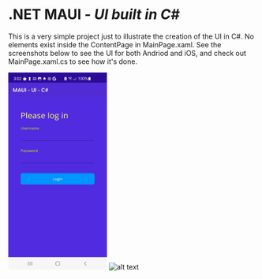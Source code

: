 # .NET MAUI - *UI built in C#*

This is a very simple project just to illustrate the creation of the UI in C#.  No elements exist inside the ContentPage in MainPage.xaml.  See the screenshots below to see the UI for both Andriod and iOS, and check out MainPage.xaml.cs to see how it's done.  

<img src="https://github.com/chriswoodbury/MauiCode/blob/master/MauiCode/Resources/Images/maui_ui_c%23.jpg" alt="alt text" Title="Andriod - Maui UI in C#" Height="400" Width="200">

<img src="" alt="alt text" Title="iOS - Maui UI in XAML" Height="400" Width="200">
